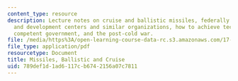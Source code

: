 ```yaml
---
content_type: resource
description: Lecture notes on cruise and ballistic missiles, federally funded research
  and development centers and similar organizations, how to achieve technologically
  competent government, and the post-cold war.
file: /media/https%3A/open-learning-course-data-rc.s3.amazonaws.com/17-462-innovation-in-military-organizations-fall-2005/789def1d1ad6117cb6742156a07c7811_lec7.pdf
file_type: application/pdf
resourcetype: Document
title: Missiles, Ballistic and Cruise
uid: 789def1d-1ad6-117c-b674-2156a07c7811
---
```

